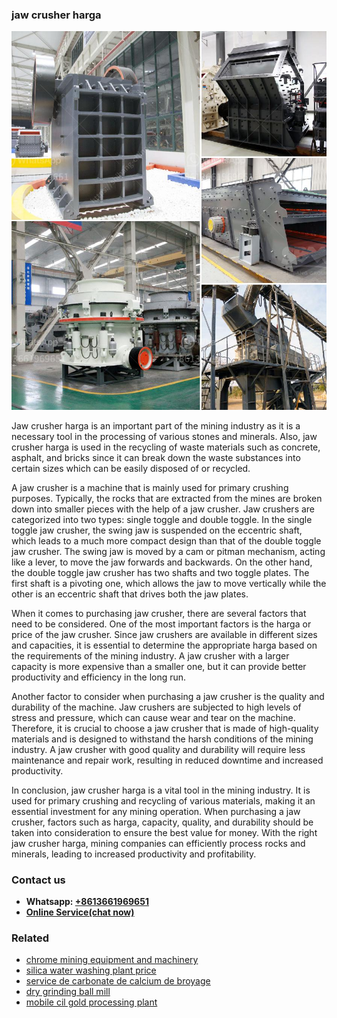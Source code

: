 <h3>jaw crusher harga</h3><img src='1702950096.jpg' alt=''><p>Jaw crusher harga is an important part of the mining industry as it is a necessary tool in the processing of various stones and minerals. Also, jaw crusher harga is used in the recycling of waste materials such as concrete, asphalt, and bricks since it can break down the waste substances into certain sizes which can be easily disposed of or recycled.</p><p>A jaw crusher is a machine that is mainly used for primary crushing purposes. Typically, the rocks that are extracted from the mines are broken down into smaller pieces with the help of a jaw crusher. Jaw crushers are categorized into two types: single toggle and double toggle. In the single toggle jaw crusher, the swing jaw is suspended on the eccentric shaft, which leads to a much more compact design than that of the double toggle jaw crusher. The swing jaw is moved by a cam or pitman mechanism, acting like a lever, to move the jaw forwards and backwards. On the other hand, the double toggle jaw crusher has two shafts and two toggle plates. The first shaft is a pivoting one, which allows the jaw to move vertically while the other is an eccentric shaft that drives both the jaw plates.</p><p>When it comes to purchasing jaw crusher, there are several factors that need to be considered. One of the most important factors is the harga or price of the jaw crusher. Since jaw crushers are available in different sizes and capacities, it is essential to determine the appropriate harga based on the requirements of the mining industry. A jaw crusher with a larger capacity is more expensive than a smaller one, but it can provide better productivity and efficiency in the long run.</p><p>Another factor to consider when purchasing a jaw crusher is the quality and durability of the machine. Jaw crushers are subjected to high levels of stress and pressure, which can cause wear and tear on the machine. Therefore, it is crucial to choose a jaw crusher that is made of high-quality materials and is designed to withstand the harsh conditions of the mining industry. A jaw crusher with good quality and durability will require less maintenance and repair work, resulting in reduced downtime and increased productivity.</p><p>In conclusion, jaw crusher harga is a vital tool in the mining industry. It is used for primary crushing and recycling of various materials, making it an essential investment for any mining operation. When purchasing a jaw crusher, factors such as harga, capacity, quality, and durability should be taken into consideration to ensure the best value for money. With the right jaw crusher harga, mining companies can efficiently process rocks and minerals, leading to increased productivity and profitability.</p><h3>Contact us</h3><ul><li><strong>Whatsapp:&nbsp;<a href="https://wa.me/8613661969651">+8613661969651</a></strong></li><li><a href="https://swt.shibang-china.com/?git&amp;zhl&amp;jaw crusher harga"><strong>Online Service(chat now)</strong></a></li></ul><h3>Related</h3><ul><li><a href='chrome mining equipment and machinery.md'>chrome mining equipment and machinery</a></li><li><a href='silica water washing plant price.md'>silica water washing plant price</a></li><li><a href='service de carbonate de calcium de broyage.md'>service de carbonate de calcium de broyage</a></li><li><a href='dry grinding ball mill.md'>dry grinding ball mill</a></li><li><a href='mobile cil gold processing plant.md'>mobile cil gold processing plant</a></li></ul>